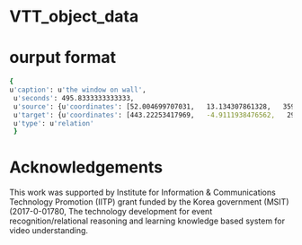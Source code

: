 # VTT_object_data

# ourput format

```bash
{
u'caption': u'the window on wall',
 u'seconds': 495.8333333333333,
 u'source': {u'coordinates': [52.004699707031,   13.134307861328,   359.09442138672,   392.3528137207]},
 u'target': {u'coordinates': [443.22253417969,   -4.9111938476562,   294.15625,   407.73089599609]},
 u'type': u'relation'
 }
```



# Acknowledgements

This work was supported by Institute for Information & Communications Technology Promotion (IITP) grant funded by the Korea government (MSIT) (2017-0-01780, The technology development for event recognition/relational reasoning and learning knowledge based system for video understanding.
